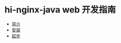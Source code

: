 # hi-nginx-java web 开发指南

* [简介](README.md)
* [安装](document/install.md)
* [起步](document/first-step.md)

